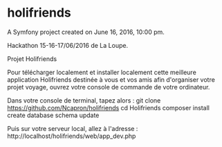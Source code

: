 holifriends
===========

A Symfony project created on June 16, 2016, 10:00 pm.

Hackathon 15-16-17/06/2016 de La Loupe.

Projet Holifriends

Pour télécharger localement et installer localement cette meilleure application Holifriends destinée à vous et vos amis afin d'organiser votre projet voyage, ouvrez votre console de commande de votre ordinateur.

Dans votre console de terminal, tapez alors :
git clone https://github.com/Ncapron/holifriends 
cd Holifriends
composer install
create database
schema update

Puis sur votre serveur local, allez à l'adresse : 
http://localhost/holifriends/web/app_dev.php
